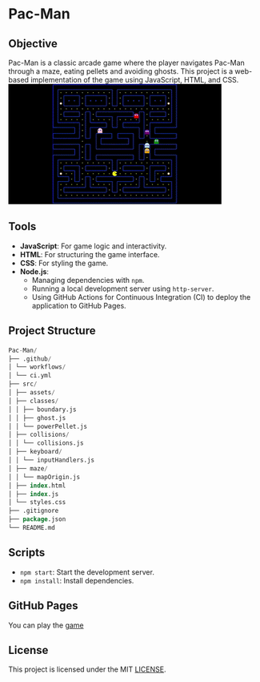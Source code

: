 
# Pac-Man

## Objective
Pac-Man is a classic arcade game where the player navigates Pac-Man through a maze, eating pellets and avoiding ghosts. This project is a web-based implementation of the game using JavaScript, HTML, and CSS.
![gameClip](.images/gameClip.gif)

## Tools
- **JavaScript**: For game logic and interactivity.
- **HTML**: For structuring the game interface.
- **CSS**: For styling the game.
- **Node.js**: 
  - Managing dependencies with `npm`.
  - Running a local development server using `http-server`.
  - Using GitHub Actions for Continuous Integration (CI) to deploy the application to GitHub Pages.

## Project Structure
   ```sql
Pac-Man/
├── .github/
│ └── workflows/
│ └── ci.yml
├── src/
│ ├── assets/
│ ├── classes/
│ │ ├── boundary.js
│ │ ├── ghost.js
│ │ └── powerPellet.js
│ ├── collisions/
│ │ └── collisions.js
│ ├── keyboard/
│ │ └── inputHandlers.js
│ ├── maze/
│ │ └── mapOrigin.js
│ ├── index.html
│ ├── index.js
│ └── styles.css
├── .gitignore
├── package.json
└── README.md
  ```
## Scripts
- `npm start`: Start the development server.
- `npm install`: Install dependencies.

## GitHub Pages
You can play the [game](https://gadiim.github.io/Pac-Man/)

## License
This project is licensed under the MIT [LICENSE](LICENSE).
